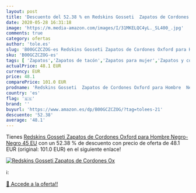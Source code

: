 ```yaml
---
layout: post
title: 'Descuento del 52.38 % en Redskins Gosseti  Zapatos de Cordones Ox'
date: 2020-05-28 16:31:18
image: 'https://m.media-amazon.com/images/I/31MKELQC4yL._SL400_.jpg'
comments: true
category: ofertas
author: 'tole.es'
slug: 'B00GCZCZOG-es Redskins Gosseti Zapatos de Cordones Oxford para Hombre...'
sku: 'B00GCZCZOG-es'
tags: [ 'Zapatos','Zapatos de tacón','Zapatos para mujer','Zapatos y complementos','zapatos', ]
actualPrice: 48.1 EUR
currency: EUR
price: 48.1
comparePrice: 101.0 EUR
prodname: 'Redskins Gosseti  Zapatos de Cordones Oxford para Hombre  Negro-Negro  45 EU'
country: 'es'
flag: '🇪🇸'
brand: ''
buyurl: 'https://www.amazon.es/dp/B00GCZCZOG/?tag=tolees-21'
descuento: '52.38'
average: '48.1'
---
```


Tienes [Redskins Gosseti  Zapatos de Cordones Oxford para Hombre  Negro-Negro  45 EU](https://www.amazon.es/dp/B00GCZCZOG/?tag=tolees-21) con un 52.38 % de descuento con precio de oferta de 48.1 EUR (original: 101.0 EUR) en el siguiente enlace!

[![Redskins Gosseti  Zapatos de Cordones Ox](https://m.media-amazon.com/images/I/31MKELQC4yL._SL400_.jpg)](https://www.amazon.es/dp/B00GCZCZOG/?tag=tolees-21)

ℹ️:


[🛒 Accede a la oferta!!](https://www.amazon.es/dp/B00GCZCZOG/?tag=tolees-21)
